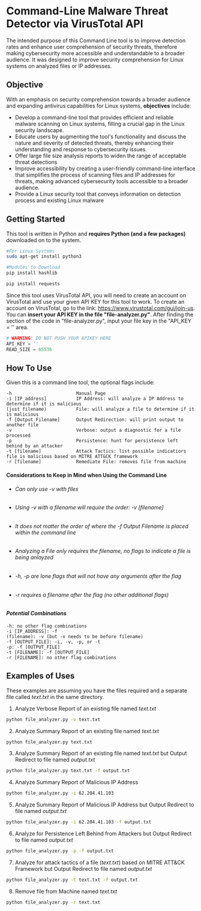# Command-Line Malware Threat Detector via VirusTotal API
The intended purpose of this Command Line tool is to improve detection rates and enhance user comprehension of security threats, therefore making cybersecurity more accessible and understandable to a broader audience. It was designed to improve security comprehension for Linux systems on analyzed files or IP addresses.


## Objective 

With an emphasis on security comprehension towards a broader audience and expanding antivirus capabilities for Linux systems,  **objectives** include:
* Develop a command-line tool that provides efficient and reliable malware scanning on Linux systems, filling a crucial gap in the Linux security landscape.
* Educate users by augmenting the tool's functionality and discuss the nature and severity of detected threats, thereby enhancing their understanding and response to cybersecurity issues.
* Offer large file size analysis reports to widen the range of acceptable threat detections
* Improve accessibility by creating a user-friendly command-line interface that simplifies the process of scanning files and IP addresses for threats, making advanced cybersecurity tools accessible to a broader audience.
* Provide a Linux security tool that conveys information on detection process and existing Linux malware

## Getting Started

This tool is written in Python and **requires Python (and a few packages)** downloaded on to the system.
```bash
#For Linux Systems
sudo apt-get install python3

#Modules to Download
pip install hashlib

pip install requests
```

Since this tool uses VirusTotal API, you will need to create an account on VirusTotal and use your given API KEY for this tool to work. To create an account on VirusTotal, go to the link: https://www.virustotal.com/gui/join-us. You can **insert your API KEY in the file "file-analyzer.py"**. After finding the section of the code in "file-analyzer.py", input your file key in the "API_KEY = '' area.
```Python
# WARNING: DO NOT PUSH YOUR APIKEY HERE
API_KEY = ''
READ_SIZE = 65536
```

## How To Use
Given this is a command line tool, the optional flags include:
```touch
-h                        Manual Page
-i [IP_address]           IP Address: will analyze a IP Address to determine if it is malicious
(just filename)           File: will analyze a file to determine if it is malicious
-f [Output Filename]      Output Redirection: will print output to another file
-v                        Verbose: output a diagnostic for a file processed
-p                        Persistence: hunt for persistence left behind by an attacker
-t [filename]             Attack Tactics: list possible indicatiors file is malicious based on MITRE ATT&CK framework
-r [filename]             Remediate File: removes file from machine
```
#### Considerations to Keep in Mind when Using the Command Line
* ###### Can only use -v with files
* ###### Using -v with a filename will require the order: -v [filename]
* ###### It does not matter the order of where the -f Output *Filename* is placed within the command line
* ###### Analyzing a File only requires the filename, no flags to indicate a file is being anlayzed
* ###### -h, -p are lone flags that will not have any arguments after the flag
* ###### -r requires a filename after the flag (no other additional flags)
#### *Potential Combinations*
```touch
-h: no other flag combinations
-i [IP_ADDRESS]: -f
(filename): -v (but -v needs to be before filename)
-f [OUTPUT_FILE]: -i, -v, -p, or -t
-p: -f [OUTPUT_FILE]
-t [FILENAME]: -f [OUTPUT_FILE]
-r [FILENAME]: no other flag combinations
```

## Examples of Uses
These examples are assuming you have the files required and a separate file called *text.txt* in the same directory.

1. Analyze Verbose Report of an existing file named *text.txt*
```bash
python file_analyzer.py -v text.txt
```

2. Analyze Summary Report of an existing file named *text.txt*
```bash
python file_analyzer.py text.txt
```

3. Analyze Summary Report of an existing file named *text.txt* but Output Redirect to file named *output.txt*
```bash
python file_analyzer.py text.txt -f output.txt
```

4. Analyze Summary Report of Malicious IP Address
```bash
python file_analyzer.py -i 62.204.41.103
```

5. Analyze Summary Report of Malicious IP Address but Output Redirect to file named *output.txt*
```bash
python file_analyzer.py -i 62.204.41.103 -f output.txt
```

6. Analyze for Persistence Left Behind from Attackers but Output Redirect to file named *output.txt*
```bash
python file_analyzer.py -p -f output.txt
```

7. Analyze for attack tactics of a file (*text.txt*) based on MITRE ATT&CK Framework but Output Redirect to file named *output.txt*
```bash
python file_analyzer.py -t text.txt -f output.txt
```

8. Remove file from Machine named *text.txt*
```bash
python file_analyzer.py -r text.txt 
```




